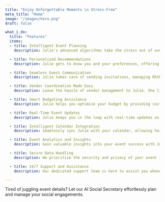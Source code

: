 ```yaml
---
title: "Enjoy Unforgettable Moments \n Stress-Free"
meta_title: "Home"
image: "/images/hero.png"
draft: false

what_i_do:
  title: "Features"
  items:
  - title: Intelligent Event Planning
    description: Julie's advanced algorithms take the stress out of event planning. From venue selection to vendor coordination, Julie handles it all, ensuring a seamless and unforgettable experience.

  - title: Personalized Recommendations
    description: Julie gets to know you and your preferences, offering tailored suggestions for venues, themes, and activities that align with your unique style. Say goodbye to generic events and embrace personalized experiences.

  - title: Seamless Guest Communication
    description: Julie takes care of sending invitations, managing RSVPs, and keeping your guests informed. With automated updates and reminders, everyone stays connected and well-informed throughout the event journey.

  - title: Vendor Coordination Made Easy
    description: Leave the hassle of vendor management to Julie. She liaises with caterers, decorators, photographers, and other service providers, ensuring smooth collaboration and exceptional service delivery.

  - title: Smart Budgeting Assistance
    description: Julie helps you optimize your budget by providing cost estimates, tracking expenses, and suggesting cost-effective alternatives without compromising on quality. Stay within your financial limits while still creating memorable events.

  - title: Real-Time Event Updates
    description: Julie keeps you in the loop with real-time updates on event logistics, changes, and important details. Stay informed and maintain control, even when you're on the go.

  - title: Intelligent Calendar Integration
    description: Seamlessly sync Julie with your calendar, allowing her to access your availability and avoid scheduling conflicts. Never worry about double-bookings or overlapping commitments again.

  - title: Event Analytics and Insights
    description: Gain valuable insights into your event success with Julie's analytics dashboard. Measure attendee engagement, track feedback, and assess the effectiveness of different event elements for continuous improvement.

  - title: Secure Data Handling
    description: We prioritize the security and privacy of your event information. Julie ensures your data is encrypted, protected, and only accessible to authorized individuals.

  - title: 24/7 Support and Assistance
    description: Our dedicated support team is here to assist you whenever you need it. Whether you have a question, need guidance, or require troubleshooting, we're just a message away.

---
```


Tired of juggling event details? Let our AI Social Secretary effortlessly plan and manage your social engagements.
